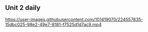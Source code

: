 ## Unit 2 daily


https://user-images.githubusercontent.com/101419070/224557835-15dbc025-98e2-49e7-8181-f7525d1d7ac9.mp4

